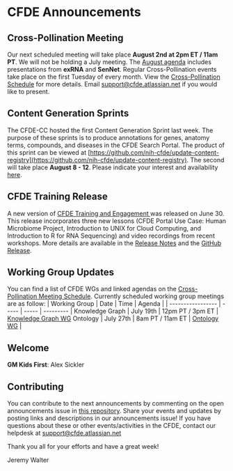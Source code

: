 # CFDE Announcements

## Cross-Pollination Meeting
Our next scheduled meeting will take place **August 2nd at 2pm ET / 11am PT**.  We will not be holding a July meeting. The [August agenda](https://docs.google.com/document/d/1XKPhtaO9uT41dfEgmJchjC-pg0PYO_onWlowMl4AQGM/edit?usp=sharing) includes presentations from **exRNA** and **SenNet**. Regular Cross-Pollination events take place on the first Tuesday of every month. View the [Cross-Pollination Schedule](https://docs.google.com/spreadsheets/d/1hQAeOLkivUZZnwZ_KxfGw3neezMaWbrPk9nnFiKfQGA/edit?usp=sharing) for more details. Email [support@cfde.atlassian.net](mailto:support@cfde.atlassian.net) if you would like to present.

## Content Generation Sprints
The CFDE-CC hosted the first Content Generation Sprint last week. The purpose of these sprints is to produce annotations for genes, anatomy terms, compounds, and diseases in the CFDE Search Portal. The product of this sprint can be viewed at [https://github.com/nih-cfde/update-content-registry](https://github.com/nih-cfde/update-content-registry). The second will take place **August 8 - 12**. Please indicate your interest and availability [here](https://forms.gle/zppvKfF5NQPXj4sr9). 

## CFDE Training Release
A new version of [CFDE Training and Engagement ](https://training.nih-cfde.org/en/latest/) was released on June 30. This release incorporates three new lessons (CFDE Portal Use Case: Human Microbiome Project, Introduction to UNIX for Cloud Computing, and Introduction to R for RNA Sequencing) and video recordings from recent workshops. More details are available in the [Release Notes](https://training.nih-cfde.org/en/latest/Release-Notes/) and the [GitHub Release](https://github.com/nih-cfde/training-and-engagement/releases/tag/2022.06).

## Working Group Updates
You can find a list of CFDE WGs and linked agendas on the [Cross-Pollination Meeting Schedule](https://docs.google.com/spreadsheets/d/1hQAeOLkivUZZnwZ_KxfGw3neezMaWbrPk9nnFiKfQGA/edit?usp=sharing). Currently scheduled working group meetings are as follow: 
| Working Group | Date | Time | Agenda |
| ----------------- | ----- | ----- | --------- | 
Knowledge Graph | July 19th | 12pm PT / 3pm ET | [Knowledge Graph WG](https://docs.google.com/document/d/1WvpkLxWPW0XxZsam6jEJeEUQr2sQ0EWC/edit?usp=sharing&ouid=111367545760360703840&rtpof=true&sd=true)
Ontology | July 27th | 8am PT / 11am ET | [Ontology WG](https://docs.google.com/document/d/1VoHHBeWfol6XNJa3kzOnOFuTaIrcLYbqKYQcOnj1oh4/edit?usp=sharing) |

## Welcome
**GM Kids First**: Alex Sickler

## Contributing
You can contribute to the next announcements by commenting on the open announcements issue in [this repository](https://github.com/nih-cfde/announcements/issues). Share your events and updates by posting links and descriptions in our announcements issue! If you have questions about these or other events/activities in the CFDE, contact our helpdesk at support@cfde.atlassian.net

Thank you all for your efforts and have a great week!

Jeremy Walter
